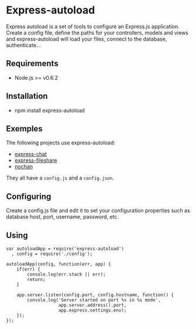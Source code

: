# Express-autoload

Express autoload is a set of tools to configure an Express.js application.
Create a config file, define the paths for your controllers, models and views and express-autoload will load your files, connect to the database, authenticate...


## Requirements
* Node.js >= v0.6.2

## Installation
* npm install express-autoload

## Exemples
The following projects use express-autoload:

* [express-chat](https://github.com/Tug/express-chat)
* [express-fileshare](https://github.com/Tug/express-fileshare)
* [nochan](https://github.com/Tug/nochan)

They all have a `config.js` and a `config.json`.


## Configuring
Create a config.js file and edit it to set your configuration properties such as database host, port, username, password, etc.

## Using

    var autoloadApp = require('express-autoload')
      , config = require('./config');
    
    autoloadApp(config, function(err, app) {
        if(err) {
            console.log(err.stack || err);
            return;
        }
        
        app.server.listen(config.port, config.hostname, function() {
            console.log('Server started on port %s in %s mode',
                        app.server.address().port,
                        app.express.settings.env);
        });
    });


